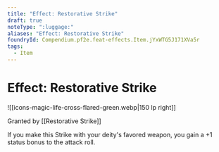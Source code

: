 ```yaml
---
title: "Effect: Restorative Strike"
draft: true
noteType: ":luggage:"
aliases: "Effect: Restorative Strike"
foundryId: Compendium.pf2e.feat-effects.Item.jYxWTG5J171XVa5r
tags:
  - Item
---
```


# Effect: Restorative Strike
![[icons-magic-life-cross-flared-green.webp|150 lp right]]

Granted by [[Restorative Strike]]

If you make this Strike with your deity's favored weapon, you gain a +1 status bonus to the attack roll.
